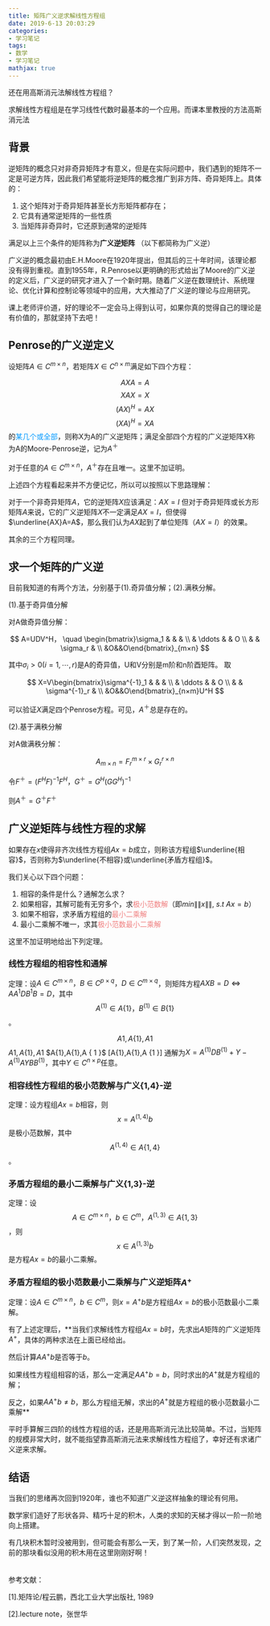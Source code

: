 ```yaml
---
title: 矩阵广义逆求解线性方程组 
date: 2019-6-13 20:03:29
categories: 
- 学习笔记
tags: 
- 数学
- 学习笔记
mathjax: true
---
```

还在用高斯消元法解线性方程组？
<!--more-->

求解线性方程组是在学习线性代数时最基本的一个应用。而课本里教授的方法高斯消元法

## 背景
逆矩阵的概念只对非奇异矩阵才有意义，但是在实际问题中，我们遇到的矩阵不一定是可逆方阵，因此我们希望能将逆矩阵的概念推广到非方阵、奇异矩阵上。具体的：

1. 这个矩阵对于奇异矩阵甚至长方形矩阵都存在；
2. 它具有通常逆矩阵的一些性质
3. 当矩阵非奇异时，它还原到通常的逆矩阵

满足以上三个条件的矩阵称为**广义逆矩阵**
（以下都简称为广义逆）

广义逆的概念最初由E.H.Moore在1920年提出，但其后的三十年时间，该理论都没有得到重视。直到1955年，R.Penrose以更明确的形式给出了Moore的广义逆的定义后，广义逆的研究才进入了一个新时期。随着广义逆在数理统计、系统理论、优化计算和控制论等领域中的应用，大大推动了广义逆的理论与应用研究。

课上老师评价道，好的理论不一定会马上得到认可，如果你真的觉得自己的理论是有价值的，那就坚持下去吧！

## Penrose的广义逆定义
设矩阵$A\in C^{m×n}$，若矩阵$X\in C^{n×m}$满足如下四个方程：

$$ AXA=A \tag {i} $$ $$ XAX=X \tag {ii} $$ $$ (AX)^H=AX \tag {iii} $$ $$ (XA)^H=XA \tag {iv} $$
的<font color=#0099ff>某几个或全部</font>，则称X为A的广义逆矩阵；满足全部四个方程的广义逆矩阵X称为A的Moore-Penrose逆，记为$A^＋$

对于任意的$A\in C^{m×n}$，$A^＋$存在且唯一。这里不加证明。

上述四个方程看起来并不方便记忆，所以可以按照以下思路理解：

对于一个非奇异矩阵$A$，它的逆矩阵$X$应该满足：$AX=I$
但对于奇异矩阵或长方形矩阵$A$来说，它的广义逆矩阵$X$不一定满足$AX=I$，但使得$\underline{AX}A=A$，那么我们认为$AX$起到了单位矩阵（$AX=I$）的效果。

其余的三个方程同理。

## 求一个矩阵的广义逆
目前我知道的有两个方法，分别基于(1).奇异值分解；(2).满秩分解。

(1).基于奇异值分解

对A做奇异值分解：

$$ A=UDV^H， \quad \begin{bmatrix}\sigma_1 &  &  & \\  & \ddots  & & O \\  &  & \sigma_r & \\ &O&&O\end{bmatrix}_{m×n} $$

其中$\sigma_i >0(i=1,\cdots,r)$是A的奇异值，U和V分别是m阶和n阶酉矩阵。
取

$$ X=V\begin{bmatrix}\sigma^{-1}_1 &  &  & \\  & \ddots  & & O \\  &  & \sigma^{-1}_r & \\ &O&&O\end{bmatrix}_{n×m}U^H $$

可以验证$X$满足四个Penrose方程。可见，$A^＋$总是存在的。

(2).基于满秩分解

对A做满秩分解：

$$ A_{m×n}=F^{m×r}_r×G^{r×n}_r $$

令$F^＋=(F^HF)^{-1}F^H，G^＋=G^H(GG^H)^{-1}$

则$A^{＋}=G^{＋}F^{＋}$

## 广义逆矩阵与线性方程的求解
如果存在$x$使得非齐次线性方程组$Ax=b$成立，则称该方程组$\underline{相容}$，否则称为$\underline{不相容}或\underline{矛盾方程组}$。

我们关心以下四个问题：

1. 相容的条件是什么？通解怎么求？
2. 如果相容，其解可能有无穷多个，求<font color=#F08080>极小范数解</font>（即$min\|\|x\|\|,\ s.t\ Ax=b$）
3. 如果不相容，求矛盾方程组的<font color=#F08080>最小二乘解</font>
4. 最小二乘解不唯一，求其<font color=#F08080>极小范数最小二乘解</font>

这里不加证明地给出下列定理。

### 线性方程组的相容性和通解
定理：设$A\in C^{m×n}，B\in C^{p×q}，D\in C^{m×q}$，则矩阵方程$AXB=D\Leftrightarrow AA^{1}DB^{1}B=D$，其中$$A^{(1)}\in A\{1\}，B^{(1)}\in B\{1\}$$。

$$A{1},A\{1\},A {1 }$$
$A{1},A\{1\},A {1 }$
\$A{1},A\{1\},A { 1 }\$
\[A{1},A\{1\},A {1 }\]
通解为$X=A^{(1)}DB^{(1)}+Y-A^{(1)}AYBB^{(1)}$，其中$Y\in C^{n×p}$任意。

### 相容线性方程组的极小范数解与广义{1,4}-逆
定理：设方程组$Ax=b$相容，则$$ x=A^{(1,4)}b $$是极小范数解，其中$$A^{(1,4)}\in A\{1,4\}$$。

### 矛盾方程组的最小二乘解与广义{1,3}-逆
定理：设$$A\in C^{m×n}，b\in C^{m}，A^{(1,3)}\in A\{1,3\}$$，则$$x\in A^{(1,3)}b$$是方程$Ax=b$的最小二乘解。

### 矛盾方程组的极小范数最小二乘解与广义逆矩阵$A^+$
定理：设$A\in C^{m×n}，b\in C^{m}$，则$x=A^+b$是方程组$Ax=b$的极小范数最小二乘解。


有了上述定理后，**当我们求解线性方程组$Ax=b$时，先求出$A$矩阵的广义逆矩阵$A^+$，具体的两种求法在上面已经给出。

然后计算$AA^+b$是否等于$b$。

如果线性方程组相容的话，那么一定满足$AA^+b=b$，同时求出的$A^+$就是方程组的解；

反之，如果$AA^+b\neq b$，那么方程组无解，求出的$A^+$就是方程组的极小范数最小二乘解**

平时手算解三四阶的线性方程组的话，还是用高斯消元法比较简单。不过，当矩阵的规模非常大时，就不能指望靠高斯消元法来求解线性方程组了，幸好还有求诸广义逆来求解。

## 结语
当我们的思绪再次回到1920年，谁也不知道广义逆这样抽象的理论有何用。

数学家们造好了形状各异、精巧十足的积木，人类的求知的天梯才得以一阶一阶地向上搭建。

有几块积木暂时没被用到，但可能会有那么一天，到了某一阶，人们突然发现，之前的那块看似没用的积木用在这里刚刚好啊！
<br/>
<br/>
<br/>
参考文献：

[1].矩阵论/程云鹏，西北工业大学出版社, 1989

[2].lecture note，张世华
